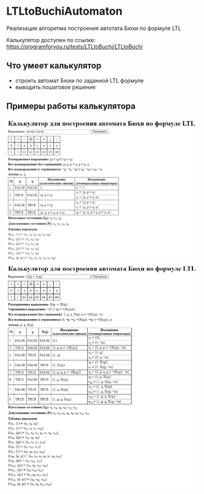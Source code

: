 # LTLtoBuchiAutomaton

Реализация алгоритма построения автотата Бюхи по формуле LTL

Калькулятор доступен по ссылке: https://programforyou.ru/tests/LTLtoBuchi/LTLtoBuchi

## Что умеет калькулятор
* строить автомат Бюхи по заданной LTL формуле
* выводить пошаговое решение

## Примеры работы калькулятора

<img src='https://github.com/dronperminov/LTLtoBuchiAutomaton/blob/main/examples/example1.png' />
<img src='https://github.com/dronperminov/LTLtoBuchiAutomaton/blob/main/examples/example2.png' />

